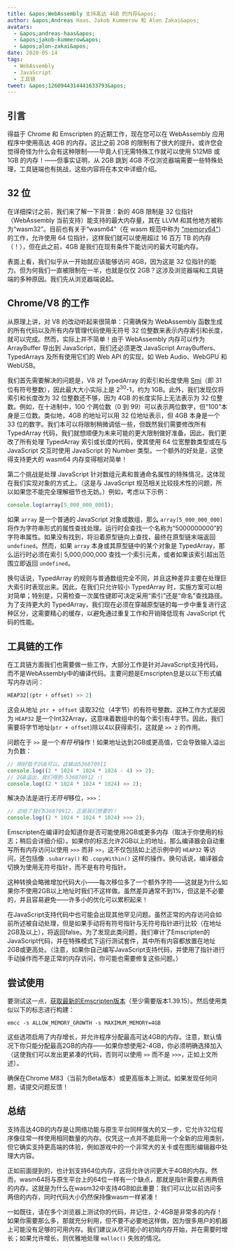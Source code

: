 ```yaml
---
title: &apos;WebAssembly 支持高达 4GB 的内存&apos;
author: &apos;Andreas Haas、Jakob Kummerow 和 Alon Zakai&apos;
avatars:
  - &apos;andreas-haas&apos;
  - &apos;jakob-kummerow&apos;
  - &apos;alon-zakai&apos;
date: 2020-05-14
tags:
  - WebAssembly
  - JavaScript
  - 工具链
tweet: &apos;1260944314441633793&apos;
---
```


## 引言

得益于 Chrome 和 Emscripten 的近期工作，现在您可以在 WebAssembly 应用程序中使用高达 4GB 的内存。这比之前 2GB 的限制有了很大的提升。或许您会觉得奇怪为什么会有这种限制——毕竟人们无需特殊工作就可以使用 512MB 或 1GB 的内存！——但事实证明，从 2GB 跳到 4GB 不仅浏览器端需要一些特殊处理，工具链端也有挑战，这些内容将在本文中详细介绍。

<!--truncate-->
## 32 位

在详细探讨之前，我们来了解一下背景：新的 4GB 限制是 32 位指针（WebAssembly 当前支持）能支持的最大内存量，其在 LLVM 和其他地方被称为“wasm32”。目前也有关于“wasm64”（在 wasm 规范中称为 [“memory64”](https://github.com/WebAssembly/memory64/blob/master/proposals/memory64/Overview.md)）的工作，允许使用 64 位指针，这样我们就可以使用超过 16 百万 TB 的内存（！），但在此之前，4GB 是我们在现有条件下能访问的最大可能内存。

表面上看，我们似乎从一开始就应该能够访问 4GB，因为这是 32 位指针的能力。但为何我们一直被限制在一半，也就是仅仅 2GB？这涉及浏览器端和工具链端的多种原因。我们先从浏览器端说起。

## Chrome/V8 的工作

从原理上讲，对 V8 的改动听起来很简单：只需确保为 WebAssembly 函数生成的所有代码以及所有内存管理代码使用无符号 32 位整数来表示内存索引和长度，就可以完成。然而，实际上并不简单！由于 WebAssembly 内存可以作为 ArrayBuffer 导出到 JavaScript，我们还必须更改 JavaScript ArrayBuffers、TypedArrays 及所有使用它们的 Web API 的实现，如 Web Audio、WebGPU 和 WebUSB。

我们首先需要解决的问题是，V8 对 TypedArray 的索引和长度使用 [Smi](https://v8.dev/blog/pointer-compression#value-tagging-in-v8)（即 31 位有符号整数），因此最大大小实际上是 2<sup>30</sup>-1，约为 1GB。此外，我们发现仅将索引和长度改为 32 位整数还不够，因为 4GB 的长度实际上无法表示为 32 位整数。例如，在十进制中，100 个两位数（0 到 99）可以表示两位数字，但“100”本身是三位数。类似地，4GB 的地址可以用 32 位地址表示，但 4GB 本身是一个 33 位的数字。我们本可以将限制稍微调低一些，但既然我们需要修改所有 TypedArray 代码，我们就想顺便为未来可能的更大限制做好准备。因此，我们更改了所有处理 TypedArray 索引或长度的代码，使其使用 64 位宽整数类型或在与 JavaScript 交互时使用 JavaScript 的 Number 类型。一个额外的好处是，这使得支持更大的 wasm64 内存变得相对简单！

第二个挑战是处理 JavaScript 针对数组元素和普通命名属性的特殊情况，这体现在我们实现对象的方式上。（这是与 JavaScript 规范相关比较技术性的问题，所以如果您不能完全理解细节也无妨。）例如，考虑以下示例：

```js
console.log(array[5_000_000_000]);
```

如果 `array` 是一个普通的 JavaScript 对象或数组，那么 `array[5_000_000_000]` 将作为字符串形式的属性查找处理。运行时会查找一个名称为“5000000000”的字符串属性。如果没有找到，将沿着原型链向上查找，最终在原型链末端返回 `undefined`。然而，如果 `array` 本身或其原型链中的某个对象是 TypedArray，那么运行时必须在索引 5,000,000,000 查找一个索引元素，或者如果该索引超出范围立即返回 `undefined`。

换句话说，TypedArray 的规则与普通数组完全不同，并且这种差异主要在处理巨大索引时表现出来。因此，在我们只允许较小 TypedArray 时，实施方案可以相对简单；特别是，只需检查一次属性键即可决定采用“索引”还是“命名”查找路径。为了支持更大的 TypedArray，我们现在必须在穿越原型链的每一步中重复进行这种区分，这需要精心的缓存，以避免通过重复工作和开销降低现有 JavaScript 代码的性能。

## 工具链的工作

在工具链方面我们也需要做一些工作，大部分工作是针对JavaScript支持代码，而不是WebAssembly中的编译代码。主要问题是Emscripten总是以以下形式编写内存访问：

```js
HEAP32[(ptr + offset) >> 2]
```

这会从地址 `ptr + offset` 读取32位（4字节）的有符号整数。这种工作方式是因为 `HEAP32` 是一个Int32Array，这意味着数组中的每个索引有4字节。因此，我们需要将字节地址(`ptr + offset`)除以4以获得索引，这就是 `>> 2` 的作用。

问题在于 `>>` 是一个*有符号*操作！如果地址达到2GB或更高值，它会导致输入溢出为负数：

```js
// 刚好低于2GB可以，这输出536870911
console.log((2 * 1024 * 1024 * 1024 - 4) >> 2);
// 2GB溢出，我们得到-536870912 :(
console.log((2 * 1024 * 1024 * 1024) >> 2);
```

解决办法是进行*无符号*移位，`>>>`：

```js
// 这给了我们536870912，正是我们想要的！
console.log((2 * 1024 * 1024 * 1024) >>> 2);
```

Emscripten在编译时会知道你是否可能使用2GB或更多内存（取决于你使用的标志；稍后会详细介绍）。如果你的标志允许2GB以上的地址，那么编译器会自动重写所有内存访问以使用 `>>>` 而非 `>>`，这不仅包括如上述示例中的 `HEAP32` 等访问，还包括像 `.subarray()` 和 `.copyWithin()` 这样的操作。换句话说，编译器会切换为使用无符号指针，而不是有符号指针。

这种转换会略微增加代码大小——每次移位多了一个额外字符——这就是为什么如果你不使用2GB以上地址时我们不这样做。虽然差异通常不到1%，但这是不必要的，并且容易避免——许多小的优化可以累积起来！

在JavaScript支持代码中也可能会出现其他罕见问题。虽然正常的内存访问会如前所述被自动处理，但是如果手动将有符号指针与无符号指针进行比较（在地址2GB及以上），将返回false。为了发现此类问题，我们审计了Emscripten的JavaScript代码，并在特殊模式下运行测试套件，其中所有内容都放置在地址2GB或更高处。（注意，如果你自己编写JavaScript支持代码，并使用了指针进行手动操作而不是正常的内存访问，你可能也需要修复这些问题。）

## 尝试使用

要测试这一点，[获取最新的Emscripten版本](https://emscripten.org/docs/getting_started/downloads.html)（至少需要版本1.39.15）。然后使用类似以下的标志进行构建：

```
emcc -s ALLOW_MEMORY_GROWTH -s MAXIMUM_MEMORY=4GB
```

这些选项启用了内存增长，并允许程序分配最高可达4GB的内存。注意，默认情况下你只能分配最高2GB的内存——如果你想使用2-4GB，你必须明确选择加入（这使我们可以发出更紧凑的代码，否则可以使用 `>>` 而不是 `>>>`，正如上文所述）。

确保在Chrome M83（当前为Beta版本）或更高版本上测试。如果发现任何问题，请提交问题反馈！

## 总结

支持高达4GB的内存是让网络功能与原生平台同样强大的又一步，它允许32位程序像往常一样使用相同数量的内存。仅凭这一点并不能启用一个全新的应用类别，但它确实支持更高端的体验，例如游戏中的一个非常大的关卡或在图形编辑器中处理大内容。

正如前面提到的，也计划支持64位内存，这将允许访问更大于4GB的内存。然而，wasm64将与原生平台上的64位一样有一个缺点，那就是指针需要占用两倍的内存。这就是为什么在wasm32中支持4GB如此重要：我们可以比以前访问多两倍的内存，同时代码大小仍然保持像wasm一样紧凑！

一如既往，请在多个浏览器上测试你的代码，并记住，2-4GB是非常多的内存！如果你需要那么多，那就充分利用，但不要不必要地这样做，因为很多用户的机器上可能没有足够的可用内存。我们建议从尽可能小的初始内存开始，并在需要时增长；如果允许增长，则优雅地处理 `malloc()` 失败的情况。
